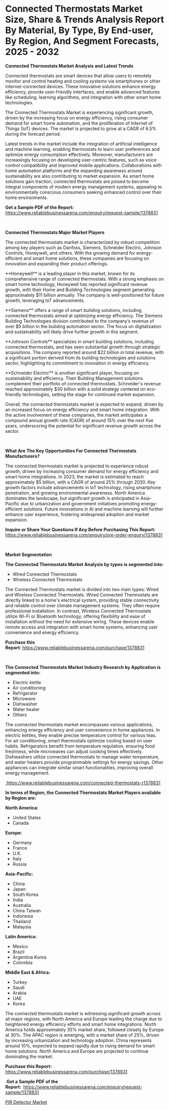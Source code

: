 <p><h1>Connected Thermostats Market Size, Share & Trends Analysis Report By Material, By Type, By End-user, By Region, And Segment Forecasts, 2025 - 2032</h1></p><p><strong>Connected Thermostats Market Analysis and Latest Trends</strong></p>
<p><p>Connected thermostats are smart devices that allow users to remotely monitor and control heating and cooling systems via smartphones or other internet-connected devices. These innovative solutions enhance energy efficiency, provide user-friendly interfaces, and enable advanced features like scheduling, learning algorithms, and integration with other smart home technologies.</p><p>The Connected Thermostats Market is experiencing significant growth, driven by the increasing focus on energy efficiency, rising consumer demand for smart home automation, and the proliferation of Internet of Things (IoT) devices. The market is projected to grow at a CAGR of 6.5% during the forecast period. </p><p>Latest trends in the market include the integration of artificial intelligence and machine learning, enabling thermostats to learn user preferences and optimize energy consumption effectively. Moreover, manufacturers are increasingly focusing on developing user-centric features, such as voice control compatibility and improved mobile applications. Collaborations with home automation platforms and the expanding awareness around sustainability are also contributing to market expansion. As smart home solutions gain traction, connected thermostats are poised to become integral components of modern energy management systems, appealing to environmentally conscious consumers seeking enhanced control over their home environments.</p></p>
<p><strong>Get a Sample PDF of the Report:&nbsp;</strong> <a href="https://www.reliablebusinessarena.com/enquiry/request-sample/1378831?utm_campaign=1990&utm_medium=2&utm_source=Github&utm_content=ia&utm_term=10022025&utm_id=connected-thermostats">https://www.reliablebusinessarena.com/enquiry/request-sample/1378831</a></p>
<p>&nbsp;</p>
<p><strong>Connected Thermostats Major Market Players</strong></p>
<p><p>The connected thermostats market is characterized by robust competition among key players such as Danfoss, Siemens, Schneider Electric, Johnson Controls, Honeywell, and others. With the growing demand for energy-efficient and smart home solutions, these companies are focusing on innovation and expanding their product offerings.</p><p>**Honeywell** is a leading player in this market, known for its comprehensive range of connected thermostats. With a strong emphasis on smart home technology, Honeywell has reported significant revenue growth, with their Home and Building Technologies segment generating approximately $11 billion annually. The company is well-positioned for future growth, leveraging IoT advancements.</p><p>**Siemens** offers a range of smart building solutions, including connected thermostats aimed at optimizing energy efficiency. The Siemens Building Technologies division contributed to the company’s revenue of over $5 billion in the building automation sector. The focus on digitalization and sustainability will likely drive further growth in this segment.</p><p>**Johnson Controls** specializes in smart building solutions, including connected thermostats, and has seen substantial growth through strategic acquisitions. The company reported around $22 billion in total revenue, with a significant portion derived from its building technologies and solutions sector, highlighting its commitment to innovation in energy efficiency.</p><p>**Schneider Electric** is another significant player, focusing on sustainability and efficiency. Their Building Management solutions complement their portfolio of connected thermostats. Schneider's revenue reached approximately $30 billion with a solid strategy centered on eco-friendly technologies, setting the stage for continued market expansion.</p><p>Overall, the connected thermostats market is expected to expand, driven by an increased focus on energy efficiency and smart home integration. With the active involvement of these companies, the market anticipates a compound annual growth rate (CAGR) of around 15% over the next five years, underscoring the potential for significant revenue growth across the sector.</p></p>
<p>&nbsp;</p>
<p><strong>What Are The Key Opportunities For Connected Thermostats Manufacturers?</strong></p>
<p><p>The connected thermostats market is projected to experience robust growth, driven by increasing consumer demand for energy efficiency and smart home integrations. In 2023, the market is estimated to reach approximately $5 billion, with a CAGR of around 25% through 2030. Key growth factors include advancements in IoT technology, rising smartphone penetration, and growing environmental awareness. North America dominates the landscape, but significant growth is anticipated in Asia-Pacific due to urbanization and government initiatives promoting energy-efficient solutions. Future innovations in AI and machine learning will further enhance user experience, fostering widespread adoption and market expansion.</p></p>
<p><strong>Inquire or Share Your Questions If Any Before Purchasing This Report:</strong> <a href="https://www.reliablebusinessarena.com/enquiry/pre-order-enquiry/1378831?utm_campaign=1990&utm_medium=2&utm_source=Github&utm_content=ia&utm_term=10022025&utm_id=connected-thermostats">https://www.reliablebusinessarena.com/enquiry/pre-order-enquiry/1378831</a></p>
<p>&nbsp;</p>
<p><strong>Market Segmentation</strong></p>
<p><strong>The Connected Thermostats Market Analysis by types is segmented into:</strong></p>
<p><ul><li>Wired Connected Thermostats</li><li>Wireless Connected Thermostats</li></ul></p>
<p><p>The Connected Thermostats market is divided into two main types: Wired and Wireless Connected Thermostats. Wired Connected Thermostats are directly linked to a home's electrical system, providing stable connectivity and reliable control over climate management systems. They often require professional installation. In contrast, Wireless Connected Thermostats utilize Wi-Fi or Bluetooth technology, offering flexibility and ease of installation without the need for extensive wiring. These devices enable remote access and integration with smart home systems, enhancing user convenience and energy efficiency.</p></p>
<p><strong>Purchase this Report:&nbsp;</strong><a href="https://www.reliablebusinessarena.com/purchase/1378831?utm_campaign=1990&utm_medium=2&utm_source=Github&utm_content=ia&utm_term=10022025&utm_id=connected-thermostats">https://www.reliablebusinessarena.com/purchase/1378831</a></p>
<p>&nbsp;</p>
<p><strong>The Connected Thermostats Market Industry Research by Application is segmented into:</strong></p>
<p><ul><li>Electric kettle</li><li>Air conditioning</li><li>Refrigerator</li><li>Microwave</li><li>Dishwasher</li><li>Water heater</li><li>Others</li></ul></p>
<p><p>The connected thermostats market encompasses various applications, enhancing energy efficiency and user convenience in home appliances. In electric kettles, they enable precise temperature control for various teas. For air conditioning, smart thermostats optimize cooling based on user habits. Refrigerators benefit from temperature regulation, ensuring food freshness, while microwaves can adjust cooking times effectively. Dishwashers utilize connected thermostats to manage water temperature, and water heaters provide programmable settings for energy savings. Other appliances can integrate similar smart functionalities, improving overall energy management.</p></p>
<p><a href="https://www.reliablebusinessarena.com/connected-thermostats-r1378831?utm_campaign=1990&utm_medium=2&utm_source=Github&utm_content=ia&utm_term=10022025&utm_id=connected-thermostats">&nbsp;https://www.reliablebusinessarena.com/connected-thermostats-r1378831</a></p>
<p><strong>In terms of Region, the Connected Thermostats Market Players available by Region are:</strong></p>
<p>
    <p> <strong> North America: </strong>
        <ul>
            <li>United States</li>
            <li>Canada</li>
        </ul>
        </p> 
    <p> <strong> Europe: </strong>
        <ul>
            <li>Germany</li>
            <li>France</li>
            <li>U.K.</li>
            <li>Italy</li>
            <li>Russia</li>
        </ul>
        </p> 
    <p> <strong> Asia-Pacific: </strong>
        <ul>
            <li>China</li>
            <li>Japan</li>
            <li>South Korea</li>
            <li>India</li>
            <li>Australia</li>
            <li>China Taiwan</li>
            <li>Indonesia</li>
            <li>Thailand</li>
            <li>Malaysia</li>
        </ul>
        </p> 
    <p> <strong> Latin America: </strong>
        <ul>
            <li>Mexico</li>
            <li>Brazil</li>
            <li>Argentina Korea</li>
            <li>Colombia</li>
        </ul>
        </p> 
    <p> <strong> Middle East & Africa: </strong>
        <ul>
            <li>Turkey</li>
            <li>Saudi</li>
            <li>Arabia</li>
            <li>UAE</li>
            <li>Korea</li>
        </ul>
    </p>
    </p>
<p><p>The connected thermostats market is witnessing significant growth across all major regions, with North America and Europe leading the charge due to heightened energy efficiency efforts and smart home integrations. North America holds approximately 35% market share, followed closely by Europe at 30%. The APAC region is emerging, with a market share of 25%, driven by increasing urbanization and technology adoption. China represents around 10%, expected to expand rapidly due to rising demand for smart home solutions. North America and Europe are projected to continue dominating the market.</p></p>
<p><strong>Purchase this Report: </strong><a href="https://www.reliablebusinessarena.com/purchase/1378831?utm_campaign=1990&utm_medium=2&utm_source=Github&utm_content=ia&utm_term=10022025&utm_id=connected-thermostats">https://www.reliablebusinessarena.com/purchase/1378831</a></p>
<p>&nbsp;<strong>Get a Sample PDF of the Report:&nbsp;&nbsp;</strong><a href="https://www.reliablebusinessarena.com/enquiry/request-sample/1378831?utm_campaign=1990&utm_medium=2&utm_source=Github&utm_content=ia&utm_term=10022025&utm_id=connected-thermostats">https://www.reliablebusinessarena.com/enquiry/request-sample/1378831</a></p>
<p><strong></strong></p>
<p><p><a href="https://github.com/MarciaRunte/Market-Research-Report-List-1/blob/main/pir-detector-market.md?utm_campaign=1990&utm_medium=2&utm_source=Github&utm_content=ia&utm_term=10022025&utm_id=connected-thermostats">PIR Detector Market</a></p></p>